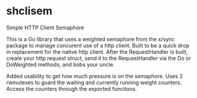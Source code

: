 # shclisem
Simple HTTP Client Semaphore

This is a Go library that uses a weighted semaphore from the x/sync package to manage concurent use of a http client.  Built to be a quick drop in replacement for the native http client. After the RequestHandler is built, create your http request struct, send it to the RequestHandler via the Do or DoWeighted methods, and bobs your uncle.

Added usability to get how much pressure is on the semaphore.  Uses 2 rwmutexes to guard the waiting and currently running weight counters.  Access the counters through the exported funcitons.
